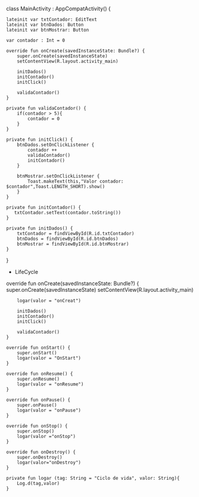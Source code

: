 
class MainActivity : AppCompatActivity() {

    lateinit var txtContador: EditText
    lateinit var btnDados: Button
    lateinit var btnMostrar: Button

    var contador : Int = 0

    override fun onCreate(savedInstanceState: Bundle?) {
        super.onCreate(savedInstanceState)
        setContentView(R.layout.activity_main)

        initDados()
        initContador()
        initClick()

        validaContador()
    }

    private fun validaContador() {
        if(contador > 5){
            contador = 0
        }
    }

    private fun initClick() {
        btnDados.setOnClickListener {
            contador ++
            validaContador()
            initContador()
        }

        btnMostrar.setOnClickListener {
            Toast.makeText(this,"Valor contador: $contador",Toast.LENGTH_SHORT).show()
        }
    }

    private fun initContador() {
       txtContador.setText(contador.toString())
    }

    private fun initDados() {
        txtContador = findViewById(R.id.txtContador)
        btnDados = findViewById(R.id.btnDados)
        btnMostrar = findViewById(R.id.btnMostrar)
    }
}

- LifeCycle

override fun onCreate(savedInstanceState: Bundle?) {
        super.onCreate(savedInstanceState)
        setContentView(R.layout.activity_main)

        logar(valor = "onCreat")

        initDados()
        initContador()
        initClick()

        validaContador()
    }

    override fun onStart() {
        super.onStart()
        logar(valor = "OnStart")
    }

    override fun onResume() {
        super.onResume()
        logar(valor = "onResume")
    }

    override fun onPause() {
        super.onPause()
        logar(valor = "onPause")
    }

    override fun onStop() {
        super.onStop()
        logar(valor ="onStop")
    }

    override fun onDestroy() {
        super.onDestroy()
        logar(valor="onDestroy")
    }

    private fun logar (tag: String = "Ciclo de vida", valor: String){
        Log.d(tag,valor)
    }
